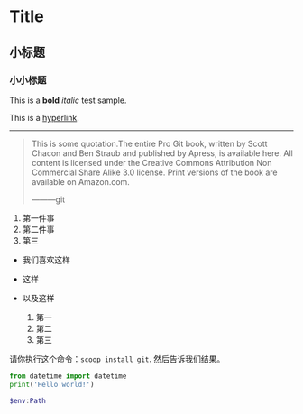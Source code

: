 # Title

## 小标题

### 小小标题

This is a **bold** *italic* test sample.

This is a [hyperlink](https://www.bilibili.com/video/av75225128/).

---

> This is some quotation.The entire Pro Git book, written by Scott Chacon and Ben Straub and published by Apress, is available here. All content is licensed under the Creative Commons Attribution Non Commercial Share Alike 3.0 license. Print versions of the book are available on Amazon.com.
>
> ———git


1. 第一件事
2. 第二件事
6. 第三

* 我们喜欢这样
* 这样
* 以及这样

    1. 第一
    2. 第二
    3. 第三

请你执行这个命令：`scoop install git`. 然后告诉我们结果。

```python
from datetime import datetime
print('Hello world!')
```

```powershell
$env:Path
```

<img src="" >